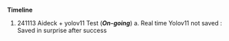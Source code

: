 **Timeline**
1. 241113 Aideck + yolov11 Test (***On-going***)
   a. Real time Yolov11 not saved : Saved in surprise after success

